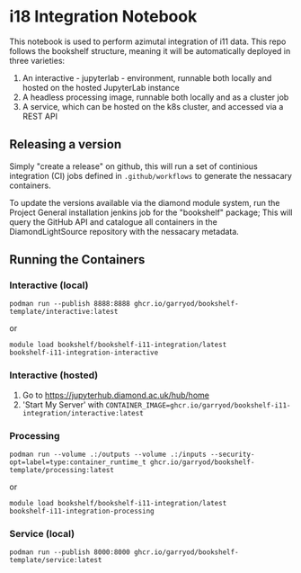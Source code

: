 # i18 Integration Notebook

This notebook is used to perform azimutal integration of i11 data. This repo follows the bookshelf structure, meaning it will be automatically deployed in three varieties:

1. An interactive - jupyterlab - environment, runnable both locally and hosted on the hosted JupyterLab instance
2. A headless processing image, runnable both locally and as a cluster job
3. A service, which can be hosted on the k8s cluster, and accessed via a REST API

## Releasing a version

Simply "create a release" on github, this will run a set of continious integration (CI) jobs defined in `.github/workflows` to generate the nessacary containers.

To update the versions available via the diamond module system, run the Project General installation jenkins job for the "bookshelf" package;
This will query the GitHub API and catalogue all containers in the DiamondLightSource repository with the nessacary metadata.

## Running the Containers

### Interactive (local)

```
podman run --publish 8888:8888 ghcr.io/garryod/bookshelf-template/interactive:latest
```
or
```
module load bookshelf/bookshelf-i11-integration/latest
bookshelf-i11-integration-interactive
```

### Interactive (hosted)

1.  Go to https://jupyterhub.diamond.ac.uk/hub/home
2.  'Start My Server' with `CONTAINER_IMAGE=ghcr.io/garryod/bookshelf-i11-integration/interactive:latest`

### Processing

```
podman run --volume .:/outputs --volume .:/inputs --security-opt=label=type:container_runtime_t ghcr.io/garryod/bookshelf-template/processing:latest
```
or
```
module load bookshelf/bookshelf-i11-integration/latest
bookshelf-i11-integration-processing
```

### Service (local)

```
podman run --publish 8000:8000 ghcr.io/garryod/bookshelf-template/service:latest
```
